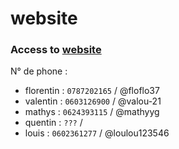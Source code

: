 # website

### Access to [website](https://info-ormatique.github.io/website/accueil.html)

N° de phone : 

- florentin : `0787202165` / @floflo37
- valentin : `0603126900` / @valou-21
- mathys : `0624393115` / @mathyyg
- quentin : `???` / 
- louis : `0602361277` / @loulou123546
